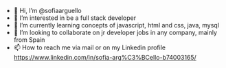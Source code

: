 - 👋 Hi, I’m @sofiaarguello
- 👀 I’m interested in be a full stack developer
- 🌱 I’m currently learning concepts of javascript, html and css, java, mysql
- 💞️ I’m looking to collaborate on jr developer jobs in any company, mainly from Spain
- 📫 How to reach me via mail or on my Linkedin profile https://www.linkedin.com/in/sofia-arg%C3%BCello-b74003165/

<!---
sofiaarguello/sofiaarguello is a ✨ special ✨ repository because its `README.md` (this file) appears on your GitHub profile.
You can click the Preview link to take a look at your changes.
--->
